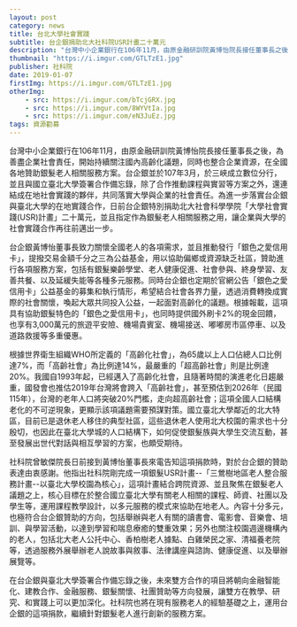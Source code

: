 ```yaml
---
layout: post
category: news
title: 台北大學社會實踐
subtitle: 台企銀捐助北大社科院USR計畫二十萬元
description: "台灣中小企業銀行在106年11月，由原金融研訓院黃博怡院長接任董事長之後，為善盡企業社會責任，開始持續關注國內高齡化議題，同時也整合企業資源，在全國各地贊助銀髮老人相關服務方案。台企銀並於107年3月，於三峽成立數位分行，並且與國立臺北大學簽署合作備忘錄，除了合作推動課程與實習等方案之外，還連結成在地社會實踐的夥伴，共同落實大學與企業的社會責任。為進一步落實台企銀與臺北大學的在地實踐合作，日前台企銀特別捐助北大社會科學學院「大學社會實踐(USR)計畫」二十萬元，並且指定作為銀髮老人相關服務之用，讓企業與大學的社會實踐合作再往前邁出一步。..."
thumbnail: "https://i.imgur.com/GTLTzE1.jpg"
publisher: 社科院
date: 2019-01-07
firstImg: https://i.imgur.com/GTLTzE1.jpg
otherImg:
    - src: https://i.imgur.com/bTcjGRX.jpg
    - src: https://i.imgur.com/8WYVtIa.jpg
    - src: https://i.imgur.com/eN3JuEz.jpg
tags: 資源勸募
---
```


台灣中小企業銀行在106年11月，由原金融研訓院黃博怡院長接任董事長之後，為善盡企業社會責任，開始持續關注國內高齡化議題，同時也整合企業資源，在全國各地贊助銀髮老人相關服務方案。台企銀並於107年3月，於三峽成立數位分行，並且與國立臺北大學簽署合作備忘錄，除了合作推動課程與實習等方案之外，還連結成在地社會實踐的夥伴，共同落實大學與企業的社會責任。為進一步落實台企銀與臺北大學的在地實踐合作，日前台企銀特別捐助北大社會科學學院「大學社會實踐(USR)計畫」二十萬元，並且指定作為銀髮老人相關服務之用，讓企業與大學的社會實踐合作再往前邁出一步。

台企銀黃博怡董事長致力關懷全國老人的各項需求，並且推動發行「銀色之愛信用卡」，提撥交易金額千分之三為公益基金，用以協助偏鄉或資源缺乏社區，贊助進行各項服務方案，包括有銀髮樂齡學堂、老人健康促進、社會參與、終身學習、友善共餐、以及延緩失能等各種多元服務。同時台企銀也定期於官網公告「銀色之愛信用卡」公益基金的募集和執行情形，希望結合社會各界力量，透過消費轉換成實際的社會關懷，喚起大眾共同投入公益，一起面對高齡化的議題。根據報載，這項具有協助銀髮特色的「銀色之愛信用卡」，也同時提供國外刷卡2%的現金回饋，也享有3,000萬元的旅遊平安險、機場貴賓室、機場接送、嘟嘟房市區停車、以及道路救援等多重優惠。

根據世界衛生組織WHO所定義的「高齡化社會」，為65歲以上人口佔總人口比例達7%，而「高齡社會」為比例達14%，最嚴重的「超高齡社會」則是比例達20%。我國自1993年起，已經邁入了高齡化社會，且隨著時間的演進老化日趨嚴重，國發會也推估2019年台灣將會跨入「高齡社會」，甚至預估到2026年（民國115年），台灣的老年人口將突破20%門檻，走向超高齡社會；這項全國人口結構老化的不可逆現象，更顯示該項議題需要預謀對策。國立臺北大學鄰近的北大特區，目前已是退休老人移住的典型社區，這些退休老人使用北大校園的需求也十分殷切，也因此在臺北大學城的人口結構下，如何促使銀髮族與大學生交流互動，甚至發展出世代對話與相互學習的方案，也頗受期待。

社科院曾敏傑院長日前接到黃博怡董事長來電告知這項捐款時，對於台企銀的贊助表達由衷感謝。他指出社科院剛完成一項銀髮USR計畫--「三鶯樹地區老人整合服務計畫--以臺北大學校園為核心」，這項計畫結合跨院資源、並且聚焦在銀髮老人議題之上，核心目標在於整合國立臺北大學有關老人相關的課程、師資、社團以及學生等，運用課程教學設計，以多元服務的模式來協助在地老人。內容十分多元，也極符合台企銀贊助的方向，包括舉辦與老人有關的讀書會、電影會、音樂會、培訓、與學習活動，以達到學習和喘息療癒的雙重效果；另外也關注校園週邊機構內的老人，包括北大老人公托中心、香柏樹老人據點、白雞榮民之家、清福養老院等，透過服務外展舉辦老人說故事與敘事、法律講座與諮詢、健康促進、以及舉辦展覽等。

在台企銀與臺北大學簽署合作備忘錄之後，未來雙方合作的項目將朝向金融智能化、建教合作、金融服務、銀髮關懷、社團贊助等方向發展，讓雙方在教學、研究、和實踐上可以更加深化。社科院也將在現有服務老人的經驗基礎之上，運用台企銀的這項捐款，繼續針對銀髮老人進行創新的服務方案。
